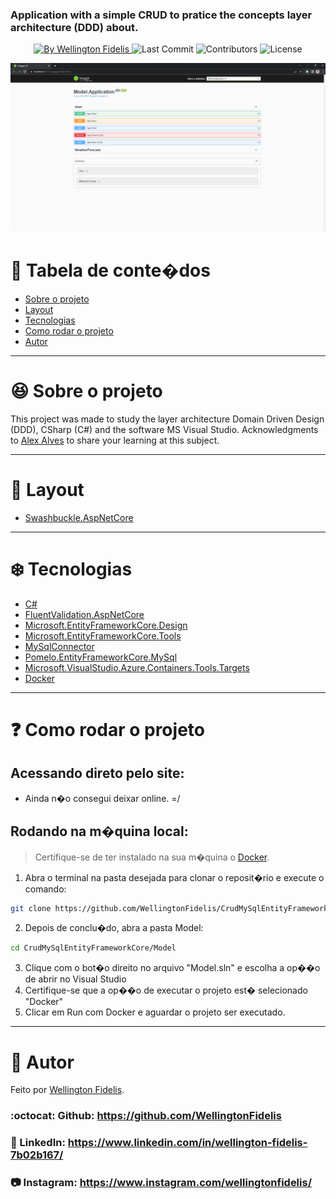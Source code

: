 <p align="center">
    <h3>Application with a simple CRUD to pratice the concepts layer architecture (DDD) about.</h3>  
</p>

<p align="center">
  <a href="https://github.com/WellingtonFidelis">
    <img alt="By Wellington Fidelis" src="https://img.shields.io/badge/made%20by-Wellington%20Fidelis-5965e0">
  </a>

  <img alt="Last Commit" src="https://img.shields.io/github/last-commit/WellingtonFidelis/CrudMySqlEntityFrameworkCore?color=rgb(89,101,224)">

  <img alt="Contributors" src="https://img.shields.io/github/contributors/WellingtonFidelis/CrudMySqlEntityFrameworkCore?color=rgb(89,101,224)">

  <img alt="License" src="https://img.shields.io/badge/license-MIT-%2304D361?color=rgb(89,101,224)">
</p>

<p align="center">
  <img src="./Portifolio/SwaggerModelApplication.png" />
</p>

# :pushpin: Tabela de conte�dos

* [Sobre o projeto](#satisfied-sobre-o-projeto)
* [Layout](#panda_face-layout)
* [Tecnologias](#snowflake-tecnologias)
* [Como rodar o projeto](#question-como-rodar-o-projeto)
* [Autor](#closed_book-autor)

---
# :satisfied: Sobre o projeto
This project was made to study the layer architecture Domain Driven Design (DDD), CSharp (C#) and the software MS Visual Studio.
Acknowledgments to [Alex Alves](https://github.com/alexalvess) to share your learning at this subject.

---
# :panda_face: Layout
* [Swashbuckle.AspNetCore](https://www.nuget.org/packages/Swashbuckle.AspNetCore/6.2.3?_src=template)

---
# :snowflake: Tecnologias
* [C#](https://docs.microsoft.com/pt-br/dotnet/csharp/)
* [FluentValidation.AspNetCore](https://www.nuget.org/packages/FluentValidation.AspNetCore/11.2.1?_src=template)
* [Microsoft.EntityFrameworkCore.Design](https://www.nuget.org/packages/Microsoft.EntityFrameworkCore.Design/6.0.8?_src=template)
* [Microsoft.EntityFrameworkCore.Tools](https://www.nuget.org/packages/Microsoft.EntityFrameworkCore.Tools/6.0.8?_src=template)
* [MySqlConnector](https://www.nuget.org/packages/MySqlConnector/2.1.13?_src=template)
* [Pomelo.EntityFrameworkCore.MySql](https://www.nuget.org/packages/Pomelo.EntityFrameworkCore.MySql/6.0.2?_src=template)
* [Microsoft.VisualStudio.Azure.Containers.Tools.Targets](https://www.nuget.org/packages/Microsoft.VisualStudio.Azure.Containers.Tools.Targets/1.17.0?_src=template)
* [Docker](https://www.docker.com/)

---
# :question: Como rodar o projeto
## Acessando direto pelo site:
* Ainda n�o consegui deixar online. =/

## Rodando na m�quina local:
> Certifique-se de ter instalado na sua m�quina o [Docker](https://www.docker.com/).

1. Abra o terminal na pasta desejada para clonar o reposit�rio e execute o comando:
``` bash
git clone https://github.com/WellingtonFidelis/CrudMySqlEntityFrameworkCore.git
```
2. Depois de conclu�do, abra a pasta Model:
``` bash
cd CrudMySqlEntityFrameworkCore/Model
```
3. Clique com o bot�o direito no arquivo "Model.sln" e escolha a op��o de abrir no Visual Studio
4. Certifique-se que a op��o de executar o projeto est� selecionado "Docker"
5. Clicar em Run com Docker e aguardar o projeto ser executado.

---
# :closed_book: Autor
Feito por [Wellington Fidelis](https://github.com/WellingtonFidelis).
### :octocat: Github: https://github.com/WellingtonFidelis
### :link: LinkedIn: https://www.linkedin.com/in/wellington-fidelis-7b02b167/
### :camera: Instagram: https://www.instagram.com/wellingtonfidelis/